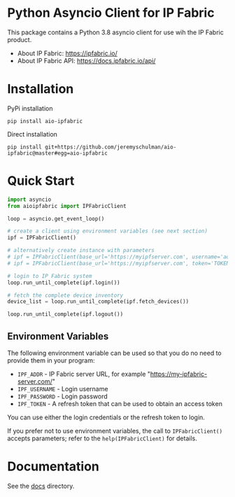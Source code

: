 # Python Asyncio Client for IP Fabric

This package contains a Python 3.8 asyncio client for use wih the IP Fabric product.

   * About IP Fabric: https://ipfabric.io/
   * About IP Fabric API: https://docs.ipfabric.io/api/


# Installation

PyPi installation
```shell script
pip install aio-ipfabric
```

Direct installation
```shell script
pip install git+https://github.com/jeremyschulman/aio-ipfabric@master#egg=aio-ipfabric
```

# Quick Start

````python
import asyncio
from aioipfabric import IPFabricClient

loop = asyncio.get_event_loop()

# create a client using environment variables (see next section)
ipf = IPFabricClient()

# alternatively create instance with parameters
# ipf = IPFabricClient(base_url='https://myipfserver.com', username='admin', password='admin12345')
# ipf = IPFabricClient(base_url='https://myipfserver.com', token='TOKENFROMIPF')

# login to IP Fabric system
loop.run_until_complete(ipf.login())

# fetch the complete device inventory
device_list = loop.run_until_complete(ipf.fetch_devices())

loop.run_until_complete(ipf.logout())
````

## Environment Variables

The following environment variable can be used so that you do no need to provide them in
your program:

   * `IPF_ADDR` - IP Fabric server URL, for example "https://my-ipfabric-server.com/"
   * `IPF_USERNAME` - Login username
   * `IPF_PASSWORD` - Login password
   * `IPF_TOKEN` - A refresh token that can be used to obtain an access token

You can use either the login credentials or the refresh token to login.

If you prefer not to use environment variables, the call to `IPFabricClient()` accepts
parameters; refer to the `help(IPFabricClient)` for details.

# Documentation

See the [docs](docs) directory.


